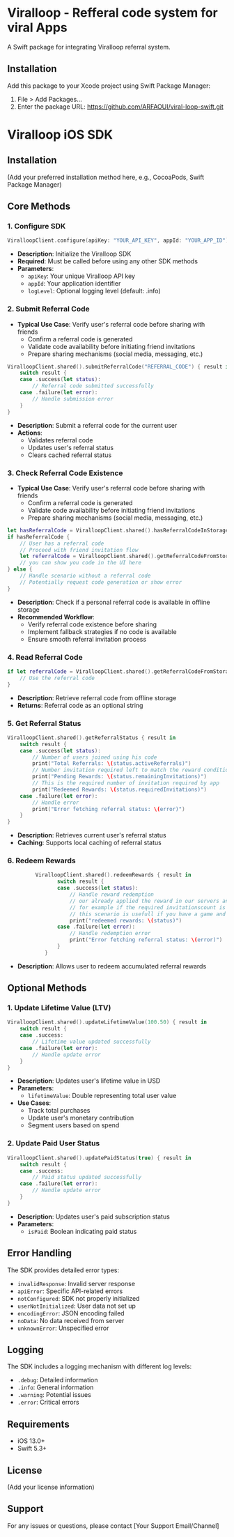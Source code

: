 # Viralloop - Refferal code system for viral Apps

A Swift package for integrating Viralloop referral system.

## Installation

Add this package to your Xcode project using Swift Package Manager:

1. File > Add Packages...
2. Enter the package URL: https://github.com/ARFAOUI/viral-loop-swift.git

# Viralloop iOS SDK

## Installation

(Add your preferred installation method here, e.g., CocoaPods, Swift Package Manager)

## Core Methods

### 1. Configure SDK
```swift
ViralloopClient.configure(apiKey: "YOUR_API_KEY", appId: "YOUR_APP_ID")
```
- **Description**: Initialize the Viralloop SDK
- **Required**: Must be called before using any other SDK methods
- **Parameters**:
  - `apiKey`: Your unique Viralloop API key
  - `appId`: Your application identifier
  - `logLevel`: Optional logging level (default: .info)

### 2. Submit Referral Code
- **Typical Use Case**: Verify user's referral code before sharing with friends
  - Confirm a referral code is generated
  - Validate code availability before initiating friend invitations
  - Prepare sharing mechanisms (social media, messaging, etc.)

```swift
ViralloopClient.shared().submitReferralCode("REFERRAL_CODE") { result in
    switch result {
    case .success(let status):
        // Referral code submitted successfully
    case .failure(let error):
        // Handle submission error
    }
}
```
- **Description**: Submit a referral code for the current user
- **Actions**: 
  - Validates referral code
  - Updates user's referral status
  - Clears cached referral status

### 3. Check Referral Code Existence
- **Typical Use Case**: Verify user's referral code before sharing with friends
  - Confirm a referral code is generated
  - Validate code availability before initiating friend invitations
  - Prepare sharing mechanisms (social media, messaging, etc.)

```swift
let hasReferralCode = ViralloopClient.shared().hasReferralCodeInStorage
if hasReferralCode {
    // User has a referral code
    // Proceed with friend invitation flow
    let referralCode = ViralloopClient.shared().getReferralCodeFromStorage()
    // you can show you code in the UI here
} else {
    // Handle scenario without a referral code
    // Potentially request code generation or show error
}
```
- **Description**: Check if a personal referral code is available in offline storage
- **Recommended Workflow**:
  - Verify referral code existence before sharing
  - Implement fallback strategies if no code is available
  - Ensure smooth referral invitation process

### 4. Read Referral Code
```swift
if let referralCode = ViralloopClient.shared().getReferralCodeFromStorage() {
    // Use the referral code
}
```
- **Description**: Retrieve referral code from offline storage
- **Returns**: Referral code as an optional string

### 5. Get Referral Status
```swift
ViralloopClient.shared().getReferralStatus { result in
    switch result {
    case .success(let status):
        // Number of users joined using his code
        print("Total Referrals: \(status.activeReferrals)") 
        // Number invitation required left to match the reward condition
        print("Pending Rewards: \(status.remainingInvitations)") 
        // This is the required number of invitation required by app
        print("Redeemed Rewards: \(status.requiredInvitations)")
    case .failure(let error):
        // Handle error
        print("Error fetching referral status: \(error)")
    }
}
```
- **Description**: Retrieves current user's referral status
- **Caching**: Supports local caching of referral status

### 6. Redeem Rewards
```swift
         ViralloopClient.shared().redeemRewards { result in
                switch result {
                case .success(let status):
                    // Handle reward redemption
                    // our already applied the reward in our servers and set the invitation to redeemed.
                    // for example if the required invitationscount is 3 and the user invited 5, we redeem 3 and we keep 2 available once the total 3 is met again we can redeem him again.
                    // this scenario is usefull if you have a game and you want to offer coins for each x friends.
                    print("redeemed rewards: \(status)")
                case .failure(let error):
                    // Handle redemption error
                    print("Error fetching referral status: \(error)")
                }
            }
```
- **Description**: Allows user to redeem accumulated referral rewards

## Optional Methods

### 1. Update Lifetime Value (LTV)
```swift
ViralloopClient.shared().updateLifetimeValue(100.50) { result in
    switch result {
    case .success:
        // Lifetime value updated successfully
    case .failure(let error):
        // Handle update error
    }
}
```
- **Description**: Updates user's lifetime value in USD
- **Parameters**: 
  - `lifetimeValue`: Double representing total user value
- **Use Cases**:
  - Track total purchases
  - Update user's monetary contribution
  - Segment users based on spend

### 2. Update Paid User Status
```swift
ViralloopClient.shared().updatePaidStatus(true) { result in
    switch result {
    case .success:
        // Paid status updated successfully
    case .failure(let error):
        // Handle update error
    }
}
```
- **Description**: Updates user's paid subscription status
- **Parameters**: 
  - `isPaid`: Boolean indicating paid status

## Error Handling

The SDK provides detailed error types:
- `invalidResponse`: Invalid server response
- `apiError`: Specific API-related errors
- `notConfigured`: SDK not properly initialized
- `userNotInitialized`: User data not set up
- `encodingError`: JSON encoding failed
- `noData`: No data received from server
- `unknownError`: Unspecified error

## Logging

The SDK includes a logging mechanism with different log levels:
- `.debug`: Detailed information
- `.info`: General information
- `.warning`: Potential issues
- `.error`: Critical errors

## Requirements
- iOS 13.0+
- Swift 5.3+

## License
(Add your license information)

## Support
For any issues or questions, please contact [Your Support Email/Channel]
